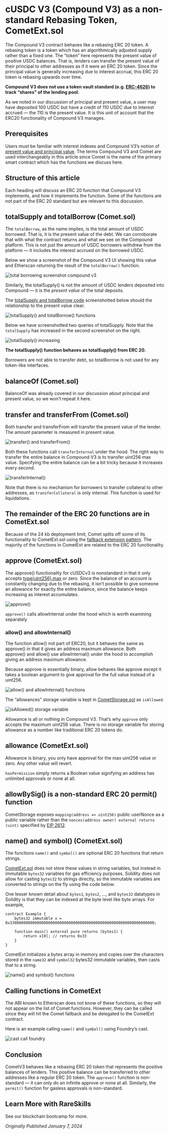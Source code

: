 # cUSDC V3 (Compound V3) as a non-standard Rebasing Token, CometExt.sol

The Compound V3 contract behaves like a rebasing ERC 20 token. A rebasing token is a token which has an algorithmically adjusted supply rather than a fixed one. The “token” here represents the present value of positive USDC balances. That is, lenders can transfer the present value of their principal to other addresses as if it were an ERC 20 token. Since the principal value is generally increasing due to interest accrual, this ERC 20 token is rebasing upwards over time.

**Compound V3 does not use a token vault standard (e.g. [ERC-4626](https://www.rareskills.io/post/erc4626)) to track “shares” of the lending pool.**

As we noted in our discussion of principal and present value, a user may have deposited 100 USDC but have a credit of 110 USDC due to interest accrued — the 110 is the present value. It is this unit of account that the ERC20 functionality of Compound V3 manages.

## P**rerequisites**

Users must be familiar with interest indexes and Compound V3’s notion of [present value and principal value](https://www.rareskills.io/post/defi-interest-rate-indexes). The terms Compound V3 and Comet are used interchangeably in this article since Comet is the name of the primary smart contract which has the functions we discuss here.

## Structure of this article

Each heading will discuss an ERC 20 function that Compound V3 implements, and how it implements the function. Some of the functions are not part of the ERC 20 standard but are relevant to this discussion.

## totalSupply and totalBorrow (Comet.sol)

The `totalBorrow`, as the name implies, is the total amount of USDC borrowed. That is, it is the present value of the debt. We can corroborate that with what the contract returns and what we see on the Compound platform. This is not just the amount of USDC borrowers withdrew from the platform — it includes the interest accrued on the borrowed USDC.

Below we show a screenshot of the Compound V3 UI showing this value and Etherscan returning the result of the `totalBorrow()` function.

![total borrowing screenshot compound v3](https://static.wixstatic.com/media/935a00_36c539af3e6d492bb8ada32131daebdd~mv2.png/v1/fill/w_666,h_170,al_c,q_85,usm_0.66_1.00_0.01,enc_auto/935a00_36c539af3e6d492bb8ada32131daebdd~mv2.png)

Similarly, the totalSupply() is not the amount of USDC lenders deposited into Compound — it is the _present value_ of the total deposits.

The [totalSupply and totalBorrow code](https://github.com/compound-finance/comet/blob/main/contracts/Comet.sol#L1267C1-L1285C6) screenshotted below should the relationship to the present value clear.

![totalSupply() and totalBorrow() functions](https://static.wixstatic.com/media/935a00_1daf2c3dffb24611aaf6de16b6554213~mv2.png/v1/fill/w_666,h_352,al_c,q_85,usm_0.66_1.00_0.01,enc_auto/935a00_1daf2c3dffb24611aaf6de16b6554213~mv2.png)

Below we have screenshotted two queries of totalSupply. Note that the `totalSupply` has increased in the second screenshot on the right.

![totalSupply() increasing](https://static.wixstatic.com/media/935a00_c208f71cb0d942129f825de5a37d9689~mv2.png/v1/fill/w_666,h_251,al_c,q_85,usm_0.66_1.00_0.01,enc_auto/935a00_c208f71cb0d942129f825de5a37d9689~mv2.png)

**The totalSupply() function behaves as totalSupply() from ERC 20.**

Borrowers are not able to transfer debt, so totalBorrow is not used for any token-like interfaces.

## balanceOf (Comet.sol)

BalanceOf was already covered in our discussion about principal and present value, so we won’t repeat it here.

## transfer and transferFrom (Comet.sol)

Both transfer and transferFrom will transfer the present value of the lender. The amount parameter is measured in present value.

![transfer() and transferFrom()](https://static.wixstatic.com/media/935a00_084e592a61c24a2f96c90b17f2b2d2c3~mv2.png/v1/fill/w_666,h_394,al_c,q_85,usm_0.66_1.00_0.01,enc_auto/935a00_084e592a61c24a2f96c90b17f2b2d2c3~mv2.png)

Both these functions call `transferInternal` under the hood. The right way to transfer the entire balance in Compound V3 is to transfer uint256 max value. Specifying the entire balance can be a bit tricky because it increases every second.

![transferInternal()](https://static.wixstatic.com/media/935a00_fe5751fa0f65435ebb84452e1e0cf3c3~mv2.png/v1/fill/w_666,h_291,al_c,q_85,usm_0.66_1.00_0.01,enc_auto/935a00_fe5751fa0f65435ebb84452e1e0cf3c3~mv2.png)

Note that there is no mechanism for borrowers to transfer collateral to other addresses, as `transferCollateral` is only internal. This function is used for liquidations.

## The remainder of the ERC 20 functions are in CometExt.sol

Because of the 24 kb deployment limit, Comet splits off some of its functionality to CometExt.sol using the [fallback extension pattern](https://www.rareskills.io/post/fallback-extension-pattern). The majority of the functions in CometExt are related to the ERC 20 functionality.

## approve (CometExt.sol)

The approve() functionality for cUSDCv3 is nonstandard in that it only accepts [type(uint256).max](https://www.rareskills.io/post/uint-max-value-solidity) or zero. Since the balance of an account is constantly changing due to the rebasing, it isn’t possible to give someone an allowance for exactly the entire balance, since the balance keeps increasing as interest accumulates.

![approve()](https://static.wixstatic.com/media/935a00_b5a2f63e5d84476eb21b2c428bebbff6~mv2.png/v1/fill/w_666,h_356,al_c,q_85,usm_0.66_1.00_0.01,enc_auto/935a00_b5a2f63e5d84476eb21b2c428bebbff6~mv2.png)

`approve()` calls allowInternal under the hood which is worth examining separately

### allow() and allowInternal()

The function allow() not part of ERC20, but it behaves the same as approve() in that it gives an address maximum allowance. Both approve() and allow() use allowInternal() under the hood to accomplish giving an address maximum allowance.

Because approve is essentially binary, allow behaves like approve except it takes a boolean argument to give approval for the full value instead of a uint256.

![allow() and allowInternal() functions](https://static.wixstatic.com/media/935a00_63a4f631ea0c4d7997e0cca4a736f711~mv2.png/v1/fill/w_666,h_318,al_c,q_85,usm_0.66_1.00_0.01,enc_auto/935a00_63a4f631ea0c4d7997e0cca4a736f711~mv2.png)

The “allowances” storage variable is kept in [CometStorage.sol](https://github.com/compound-finance/comet/blob/main/contracts/CometStorage.sol) as `isAllowed`.

![isAllowed() storage variable](https://static.wixstatic.com/media/935a00_0f8d1fce0e3e443390300a964d392f17~mv2.png/v1/fill/w_666,h_103,al_c,q_85,usm_0.66_1.00_0.01,enc_auto/935a00_0f8d1fce0e3e443390300a964d392f17~mv2.png)

Allowance is all or nothing in Compound V3. That’s why `approve` only accepts the maximum uint256 value. There is no storage variable for storing allowance as a number like traditional ERC 20 tokens do.

## allowance (CometExt.sol)

Allowance is binary, you only have approval for the max uint256 value or zero. Any other value will revert.

`hasPermission` simply returns a Boolean value signifying an address has unlimited approvals or none at all.

## allowBySig() is a non-standard ERC 20 permit() function

CometStorage exposes `mapping(address => uint256)` public userNonce as a public variable rather than the `nonces(address owner) external returns (uint)` specified by [EIP 2612](https://eips.ethereum.org/EIPS/eip-2612).

## name() and symbol() (CometExt.sol)

The functions `name()` and `symbol()` are optional ERC 20 functions that return strings.

[CometExt.sol](https://github.com/compound-finance/comet/blob/main/contracts/CometExt.sol) does not store these values in string variables, but instead in immutable `bytes32` variables for gas efficiency purposes. Solidity does not allow for casting `bytes32` to strings directly, so the immutable variables are converted to strings on the fly using the code below.

One lesser known detail about `bytes1`, `bytes2`, …, and `bytes32` datatypes in Solidity is that they can be indexed at the byte level like byte arrays. For example,

```solidity!
contract Example {
    bytes32 immutable x = 0x3300000000000000000000000000000000000000000000000000000000000000;
    
	function main() external pure returns (bytes1) {
        return x[0]; // returns 0x33
    }
}
```

CometExt initializes a bytes array in memory and copies over the characters stored in the `name32` and `symbol32` bytes32 immutable variables, then casts that to a string.

![name() and symbol() functions](https://static.wixstatic.com/media/935a00_f57d93d9dd264483b8719d431dfdcd32~mv2.png/v1/fill/w_666,h_934,al_c,q_90,usm_0.66_1.00_0.01,enc_auto/935a00_f57d93d9dd264483b8719d431dfdcd32~mv2.png)

## Calling functions in CometExt

The ABI known to Etherscan does not know of these functions, so they will not appear on the list of Comet functions. However, they can be called since they will hit the Comet fallback and be delegated to the CometExt contract.

Here is an example calling `name()` and `symbol()` using Foundry’s cast.

![cast call foundry](https://static.wixstatic.com/media/935a00_8c8667f143114295a485cd85cb339f24~mv2.png/v1/fill/w_666,h_43,al_c,q_85,usm_0.66_1.00_0.01,enc_auto/935a00_8c8667f143114295a485cd85cb339f24~mv2.png)

## Conclusion

CometV3 behaves like a rebasing ERC 20 token that represents the positive balances of lenders. This positive balance can be transferred to other addresses like a regular ERC 20 token. The `approve()` function is non-standard — it can only do an infinite approve or none at all. Similarly, the `permit()` function for gasless approvals is non-standard.

## Learn More with RareSkills

See our blockchain bootcamp for more.

*Originally Published January 7, 2024*
